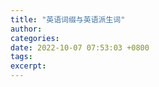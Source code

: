 ```yaml
---
title: "英语词缀与英语派生词"
author: 
categories: 
date: 2022-10-07 07:53:03 +0800
tags: 
excerpt: 
---
```









